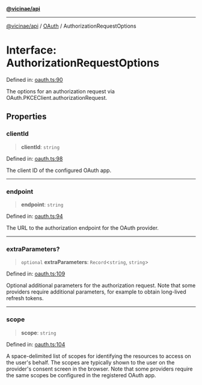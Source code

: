 [**@vicinae/api**](../../../../README.md)

***

[@vicinae/api](../../../../README.md) / [OAuth](../README.md) / AuthorizationRequestOptions

# Interface: AuthorizationRequestOptions

Defined in: [oauth.ts:90](https://github.com/vicinaehq/vicinae/blob/c742d5fc509336339909dd669955b863f086bf4e/api/src/api/oauth.ts#L90)

The options for an authorization request via OAuth.PKCEClient.authorizationRequest.

## Properties

### clientId

> **clientId**: `string`

Defined in: [oauth.ts:98](https://github.com/vicinaehq/vicinae/blob/c742d5fc509336339909dd669955b863f086bf4e/api/src/api/oauth.ts#L98)

The client ID of the configured OAuth app.

***

### endpoint

> **endpoint**: `string`

Defined in: [oauth.ts:94](https://github.com/vicinaehq/vicinae/blob/c742d5fc509336339909dd669955b863f086bf4e/api/src/api/oauth.ts#L94)

The URL to the authorization endpoint for the OAuth provider.

***

### extraParameters?

> `optional` **extraParameters**: `Record`\<`string`, `string`\>

Defined in: [oauth.ts:109](https://github.com/vicinaehq/vicinae/blob/c742d5fc509336339909dd669955b863f086bf4e/api/src/api/oauth.ts#L109)

Optional additional parameters for the authorization request.
Note that some providers require additional parameters, for example to obtain long-lived refresh tokens.

***

### scope

> **scope**: `string`

Defined in: [oauth.ts:104](https://github.com/vicinaehq/vicinae/blob/c742d5fc509336339909dd669955b863f086bf4e/api/src/api/oauth.ts#L104)

A space-delimited list of scopes for identifying the resources to access on the user's behalf.
The scopes are typically shown to the user on the provider's consent screen in the browser.
Note that some providers require the same scopes be configured in the registered OAuth app.
